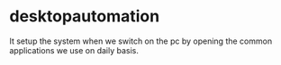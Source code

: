 # desktopautomation
It setup the system when we switch on the pc by opening the common applications we use on daily basis.

